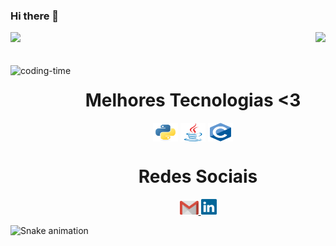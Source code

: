 ### Hi there 👋

<div>
  
  <img  height="180em" src="https://github-readme-stats.vercel.app/api?username=ThiagoXavierCP&show_icons=true&theme=great-gatsby&include_all_commits=true&count_private=true"/>
  <img align="right" height="180em" src="https://github-readme-stats.vercel.app/api/top-langs/?username=ThiagoXavierCP&layout=compact&langs_count=16&theme=great-gatsby"/>
</div>
<br>

<div  align="center"> 
  <div style="display: inline_block"><br>
    <img align="left" height="250" alt="coding-time" src="code.gif">
    <h1 align="center">Melhores Tecnologias <3</h1>
    <img align="center" height="30" width="40" alt="js-icon"  src="https://raw.githubusercontent.com/devicons/devicon/master/icons/python/python-original.svg">
    <img align="center" height="30" width="40" alt="react-icon" src="https://raw.githubusercontent.com/devicons/devicon/master/icons/java/java-original.svg">
    <img align="center" height="30" width="40" alt="html-icon" 
    <img align="center" height="30" width="40" alt="c-icon" src="https://raw.githubusercontent.com/devicons/devicon/master/icons/c/c-original.svg">
   </div>
    
  
  <h1 align="center">Redes Sociais</h1>
    <a href = "mailto: tiagoxaviercp02@gmail.com">
      <img width="30" src="gmail.svg">
    </a>
    <a href = "https://https://www.linkedin.com/in/thiagoxaviercp/">
      <img width="25" src="linkedin.svg">
    </a>
</div>
  
![Snake animation](https://github.com/ThiagoXavierCP/ThiagoXavierCP/blob/output/github-contribution-grid-snake.svg)
